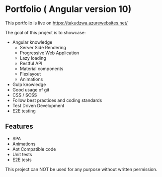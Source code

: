 # Portfolio ( Angular version 10)

This portfolio is live on https://takudzwa.azurewebsites.net/

The goal of this project is to showcase:

- Angular knowledge
  - Server Side Rendering
  - Progressive Web Application
  - Lazy loading
  - Restful API
  - Material components
  - Flexlayout
  - Animations
- Gulp knowledge
- Good usage of git
- CSS / SCSS
- Follow best practices and coding standards
- Test Driven Development
- E2E testing

## Features

- SPA
- Animations
- Aot Compatible code
- Unit tests
- E2E tests

This project can NOT be used for any purpose without written permission.
